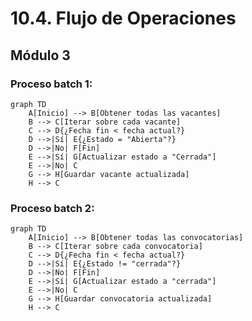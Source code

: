 # 10.4. Flujo de Operaciones
## Módulo 3
### Proceso batch 1:
```mermaid
graph TD
    A[Inicio] --> B[Obtener todas las vacantes]
    B --> C[Iterar sobre cada vacante]
    C --> D{¿Fecha fin < fecha actual?}
    D -->|Sí| E{¿Estado = "Abierta"?}
    D -->|No| F[Fin]
    E -->|Sí| G[Actualizar estado a "Cerrada"]
    E -->|No| C
    G --> H[Guardar vacante actualizada]
    H --> C
```
### Proceso batch 2:
```mermaid
graph TD
    A[Inicio] --> B[Obtener todas las convocatorias]
    B --> C[Iterar sobre cada convocatoria]
    C --> D{¿Fecha fin < fecha actual?}
    D -->|Sí| E{¿Estado != "cerrada"?}
    D -->|No| F[Fin]
    E -->|Sí| G[Actualizar estado a "cerrada"]
    E -->|No| C
    G --> H[Guardar convocatoria actualizada]
    H --> C
```
